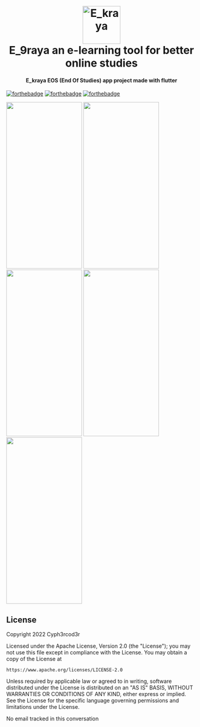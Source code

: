<h1 align="center">
  <br>
  <a href="https://github.com/belveloper/e_kraya"><img src="https://raw.githubusercontent.com/Belveloper/e_kraya/master/android/app/src/main/res/mipmap-hdpi/ic_launcher.png" alt="E_kraya" width="100"></a>
  <br>
  E_9raya an e-learning tool for better online studies 
  <br>
</h1>
 
<h4 align="center">E_kraya  EOS (End Of Studies) app project made with flutter</h4>
 
[![forthebadge](https://forthebadge.com/images/badges/built-for-android.svg)](https://forthebadge.com) [![forthebadge](https://forthebadge.com/images/badges/open-source.svg)](https://forthebadge.com) [![forthebadge](https://forthebadge.com/images/badges/contains-tasty-spaghetti-code.svg)](https://forthebadge.com)
 
<p>
<img src="https://raw.githubusercontent.com/Belveloper/e_kraya/master/Screenshot_20220926-193133.jpg" width="200" height="440"/>
<img src="https://raw.githubusercontent.com/Belveloper/e_kraya/master/Screenshot_20220926-193141.jpg" width="200" height="440"/>
<img src="https://raw.githubusercontent.com/Belveloper/e_kraya/master/Screenshot_20220926-193138.jpg" width="200" height="440"/>
<img src="https://raw.githubusercontent.com/Belveloper/e_kraya/e3c3b8d574d9c0a0a36aa6bd487a448b98a5c3d5/Screenshot_20220927-000202.jpg" width="200" height="440"/>
<img src="https://raw.githubusercontent.com/Belveloper/e_kraya/e3c3b8d574d9c0a0a36aa6bd487a448b98a5c3d5/Screenshot_20220927-000217.jpg" width="200" height="440"/>


</p>
 
## License
 
<p>
Copyright 2022 Cyph3rcod3r
 
Licensed under the Apache License, Version 2.0 (the "License");
you may not use this file except in compliance with the License.
You may obtain a copy of the License at
 
    https://www.apache.org/licenses/LICENSE-2.0
 
Unless required by applicable law or agreed to in writing, software
distributed under the License is distributed on an "AS IS" BASIS,
WITHOUT WARRANTIES OR CONDITIONS OF ANY KIND, either express or implied.
See the License for the specific language governing permissions and
limitations under the License.
</p> 

No email tracked in this conversation
